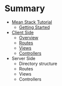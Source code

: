 # Summary

* [Mean Stack Tutorial](README.md)
    * [Getting Started](getting_started.md) 
* [Client Side](public/overview.md)
    * [Overview](public/overview.md)   
    * [Routes](public/routes.md)
    * [Views](public/views.md)
    * [Controllers](public/controllers,md)
* Server Side
    * Directory structure
    * Routes
    * Views
    * Controllers



